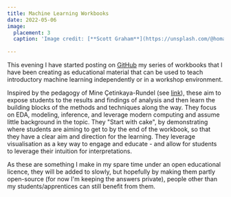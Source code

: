 ```yaml
---
title: Machine Learning Workbooks
date: 2022-05-06
image:
  placement: 3
  caption: 'Image credit: [**Scott Graham**](https://unsplash.com/@homajob?utm_source=unsplash&utm_medium=referral&utm_content=creditCopyText)'
  
---
```

This evening I have started posting on [GitHub](https://github.com/Eldave93/machine-learning-workbooks) my series of workbooks that I have been creating as educational material that can be used to teach introductory machine learning independently or in a workshop environment.

Inspired by the pedagogy of Mine Çetinkaya-Rundel (see [link](https://datasciencebox.org/pedagogy.html)), these aim to expose students to the results and findings of analysis and then learn the building blocks of the methods and techniques along the way. They focus on EDA, modeling, inference, and leverage modern computing and assume little background in the topic. They "Start with cake", by demonstrating where students are aiming to get to by the end of the workbook, so that they have a clear aim and direction for the learning. They leverage visualisation as a key way to engage and educate - and allow for students to leverage their intuition for interpretations.

As these are something I make in my spare time under an open educational licence, they will be added to slowly, but hopefully by making them partly open-source (for now I'm keeping the answers private), people other than my students/apprentices can still benefit from them.